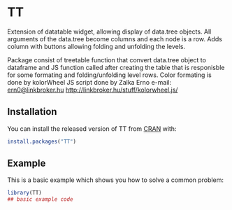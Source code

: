 
# TT

<!-- badges: start -->
<!-- badges: end -->

Extension of datatable widget, allowing display of data.tree objects.
All arguments of the data.tree become columns and each node is a row.
Adds column with buttons allowing folding and unfolding the levels.

Package consist of treetable function that convert data.tree object to dataframe and JS function
called after creating the table that is responisble for some formating and folding/unfolding level rows.
Color formating is done by kolorWheel JS script done by Zalka Erno
e-mail: ern0@linkbroker.hu
<http://linkbroker.hu/stuff/kolorwheel.js/>

## Installation

You can install the released version of TT from [CRAN](https://CRAN.R-project.org) with:

``` r
install.packages("TT")
```

## Example

This is a basic example which shows you how to solve a common problem:

``` r
library(TT)
## basic example code
```


